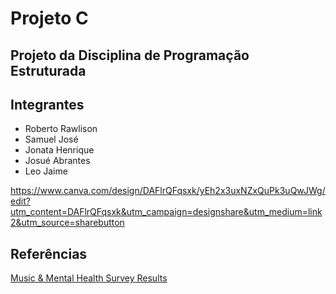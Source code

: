 # Projeto C
## Projeto da Disciplina de Programação Estruturada

## Integrantes

  - Roberto Rawlison
  - Samuel José
  - Jonata Henrique
  - Josué Abrantes
  - Leo Jaime

https://www.canva.com/design/DAFlrQFqsxk/yEh2x3uxNZxQuPk3uQwJWg/edit?utm_content=DAFlrQFqsxk&utm_campaign=designshare&utm_medium=link2&utm_source=sharebutton
## Referências

[Music & Mental Health Survey Results](https://www.kaggle.com/datasets/catherinerasgaitis/mxmh-survey-results)
